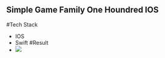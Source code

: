 ## Simple Game Family One Houndred IOS
#Tech Stack
 - IOS
 - Swift
#Result
- ![](/screenshoot/screenshoot.gif)
